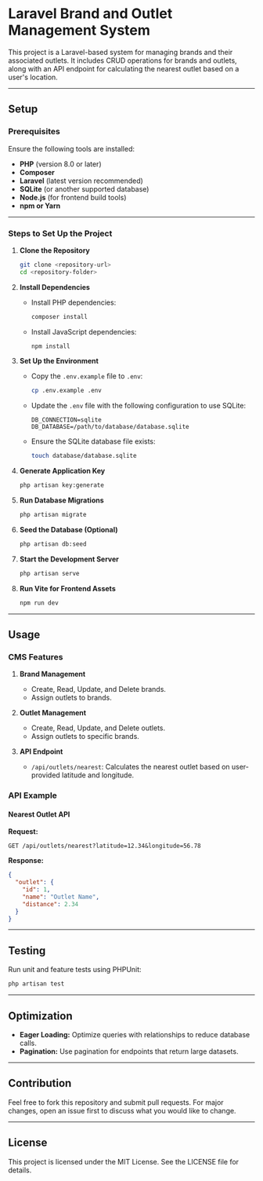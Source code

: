 # Laravel Brand and Outlet Management System

This project is a Laravel-based system for managing brands and their associated outlets. It includes CRUD operations for brands and outlets, along with an API endpoint for calculating the nearest outlet based on a user's location.

---

## Setup

### Prerequisites

Ensure the following tools are installed:
- **PHP** (version 8.0 or later)
- **Composer**
- **Laravel** (latest version recommended)
- **SQLite** (or another supported database)
- **Node.js** (for frontend build tools)
- **npm or Yarn**

---

### Steps to Set Up the Project

1. **Clone the Repository**
   ```bash
   git clone <repository-url>
   cd <repository-folder>
   ```

2. **Install Dependencies**
   - Install PHP dependencies:
     ```bash
     composer install
     ```
   - Install JavaScript dependencies:
     ```bash
     npm install
     ```

3. **Set Up the Environment**
   - Copy the `.env.example` file to `.env`:
     ```bash
     cp .env.example .env
     ```
   - Update the `.env` file with the following configuration to use SQLite:
     ```env
     DB_CONNECTION=sqlite
     DB_DATABASE=/path/to/database/database.sqlite
     ```
   - Ensure the SQLite database file exists:
     ```bash
     touch database/database.sqlite
     ```

4. **Generate Application Key**
   ```bash
   php artisan key:generate
   ```

5. **Run Database Migrations**
   ```bash
   php artisan migrate
   ```

6. **Seed the Database (Optional)**
   ```bash
   php artisan db:seed
   ```

7. **Start the Development Server**
   ```bash
   php artisan serve
   ```

8. **Run Vite for Frontend Assets**
   ```bash
   npm run dev
   ```

---

## Usage

### CMS Features

1. **Brand Management**
   - Create, Read, Update, and Delete brands.
   - Assign outlets to brands.

2. **Outlet Management**
   - Create, Read, Update, and Delete outlets.
   - Assign outlets to specific brands.

3. **API Endpoint**
   - `/api/outlets/nearest`: Calculates the nearest outlet based on user-provided latitude and longitude.

### API Example

#### Nearest Outlet API
**Request:**
```http
GET /api/outlets/nearest?latitude=12.34&longitude=56.78
```

**Response:**
```json
{
  "outlet": {
    "id": 1,
    "name": "Outlet Name",
    "distance": 2.34
  }
}
```

---

## Testing

Run unit and feature tests using PHPUnit:
```bash
php artisan test
```

---

## Optimization

- **Eager Loading:** Optimize queries with relationships to reduce database calls.
- **Pagination:** Use pagination for endpoints that return large datasets.

---

## Contribution

Feel free to fork this repository and submit pull requests. For major changes, open an issue first to discuss what you would like to change.

---

## License

This project is licensed under the MIT License. See the LICENSE file for details.

